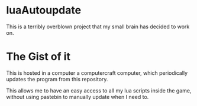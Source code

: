 # luaAutoupdate

This is a terribly overblown project that my small brain has decided to work on. 



# The Gist of it

This is hosted in a computer a computercraft computer, which periodically updates the program from this repository.

This allows me to have an easy access to all my lua scripts inside the game, without using pastebin to manually update when I need to.
